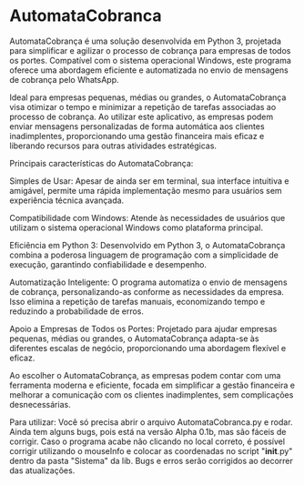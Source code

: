 # AutomataCobranca
 AutomataCobrança é uma solução desenvolvida em Python 3, projetada para simplificar e agilizar o processo de cobrança para empresas de todos os portes. Compatível com o sistema operacional Windows, este programa oferece uma abordagem eficiente e automatizada no envio de mensagens de cobrança pelo WhatsApp.

Ideal para empresas pequenas, médias ou grandes, o AutomataCobrança visa otimizar o tempo e minimizar a repetição de tarefas associadas ao processo de cobrança. Ao utilizar este aplicativo, as empresas podem enviar mensagens personalizadas de forma automática aos clientes inadimplentes, proporcionando uma gestão financeira mais eficaz e liberando recursos para outras atividades estratégicas.

Principais características do AutomataCobrança:

Simples de Usar: Apesar de ainda ser em terminal, sua interface intuitiva e amigável, permite uma rápida implementação mesmo para usuários sem experiência técnica avançada.

Compatibilidade com Windows: Atende às necessidades de usuários que utilizam o sistema operacional Windows como plataforma principal.

Eficiência em Python 3: Desenvolvido em Python 3, o AutomataCobrança combina a poderosa linguagem de programação com a simplicidade de execução, garantindo confiabilidade e desempenho.

Automatização Inteligente: O programa automatiza o envio de mensagens de cobrança, personalizando-as conforme as necessidades da empresa. Isso elimina a repetição de tarefas manuais, economizando tempo e reduzindo a probabilidade de erros.

Apoio a Empresas de Todos os Portes: Projetado para ajudar empresas pequenas, médias ou grandes, o AutomataCobrança adapta-se às diferentes escalas de negócio, proporcionando uma abordagem flexível e eficaz.

Ao escolher o AutomataCobrança, as empresas podem contar com uma ferramenta moderna e eficiente, focada em simplificar a gestão financeira e melhorar a comunicação com os clientes inadimplentes, sem complicações desnecessárias.

Para utilizar: Você só precisa abrir o arquivo AutomataCobranca.py e rodar. Ainda tem alguns bugs, pois está na versão Alpha 0.1b, mas são fáceis de corrigir.
Caso o programa acabe não clicando no local correto, é possível corrigir utilizando o mouseInfo e colocar as coordenadas no script "__init__.py" dentro da pasta "Sistema" da lib.
Bugs e erros serão corrigidos ao decorrer das atualizações.
